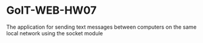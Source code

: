 # GoIT-WEB-HW07

The application for sending text messages between computers on the same local network using the socket module
